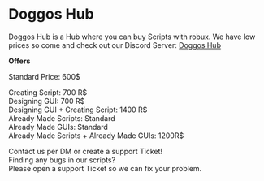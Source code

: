 # Doggos Hub

Doggos Hub is a Hub where you can buy Scripts with robux.
We have low prices so come and check out our Discord Server: [Doggos Hub](https://dsc.gg/doggos-hub)

__**Offers**__

Standard Price: 600$

Creating Script: 700 R$                                                                                                                                                 
Designing GUI: 700 R$                                                                                                                                                   
Designing GUI + Creating Script: 1400 R$                                                                                                                               
Already Made Scripts: Standard                                                                                                                                         
Already Made GUIs: Standard                                                                                                                                             
Already Made Scripts + Already Made GUIs: 1200R$                                                                                                                       
                                                                                                                                                                       
Contact us per DM or create a support Ticket!                                                                                                                           
Finding any bugs in our scripts?                                                                                                                                       
Please open a support Ticket so we can fix your problem.                                                                                                               
